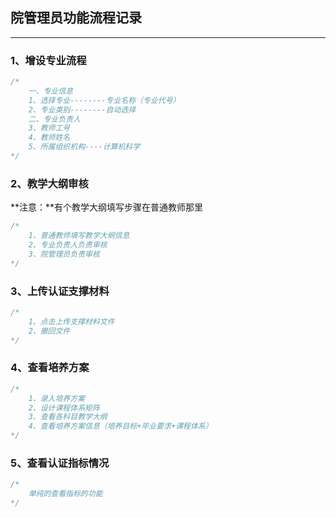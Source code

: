 ## 院管理员功能流程记录

------

### 1、增设专业流程

```java
/*
	一、专业信息
	1、选择专业--------专业名称（专业代号）
	2、专业类别--------自动选择
	二、专业负责人
	3、教师工号
	4、教师姓名
	5、所属组织机构----计算机科学
*/
```



### 2、教学大纲审核

**注意：**有个教学大纲填写步骤在普通教师那里

```java
/*
	1、普通教师填写教学大纲信息
	2、专业负责人负责审核
	3、院管理员负责审核
*/
```



### 3、上传认证支撑材料

```java
/*
	1、点击上传支撑材料文件
	2、撤回文件
*/
```



### 4、查看培养方案

```java
/*
	1、录入培养方案
	2、设计课程体系矩阵
	3、查看各科目教学大纲
	4、查看培养方案信息（培养目标+毕业要求+课程体系）
*/
```



### 5、查看认证指标情况

```java
/*
	单纯的查看指标的功能
*/
```

